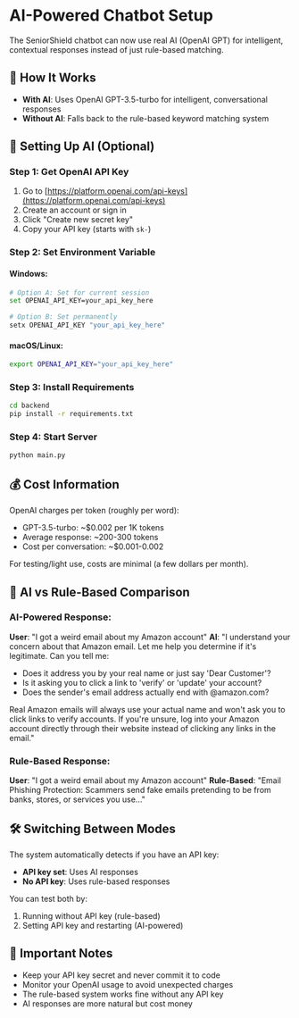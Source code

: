 # AI-Powered Chatbot Setup

The SeniorShield chatbot can now use real AI (OpenAI GPT) for intelligent, contextual responses instead of just rule-based matching.

## 🧠 How It Works

- **With AI**: Uses OpenAI GPT-3.5-turbo for intelligent, conversational responses
- **Without AI**: Falls back to the rule-based keyword matching system

## 🔑 Setting Up AI (Optional)

### Step 1: Get OpenAI API Key
1. Go to [https://platform.openai.com/api-keys](https://platform.openai.com/api-keys)
2. Create an account or sign in
3. Click "Create new secret key"
4. Copy your API key (starts with `sk-`)

### Step 2: Set Environment Variable

#### Windows:
```bash
# Option A: Set for current session
set OPENAI_API_KEY=your_api_key_here

# Option B: Set permanently
setx OPENAI_API_KEY "your_api_key_here"
```

#### macOS/Linux:
```bash
export OPENAI_API_KEY="your_api_key_here"
```

### Step 3: Install Requirements
```bash
cd backend
pip install -r requirements.txt
```

### Step 4: Start Server
```bash
python main.py
```

## 💰 Cost Information

OpenAI charges per token (roughly per word):
- GPT-3.5-turbo: ~$0.002 per 1K tokens
- Average response: ~200-300 tokens
- Cost per conversation: ~$0.001-0.002

For testing/light use, costs are minimal (a few dollars per month).

## 🔄 AI vs Rule-Based Comparison

### AI-Powered Response:
**User**: "I got a weird email about my Amazon account"
**AI**: "I understand your concern about that Amazon email. Let me help you determine if it's legitimate. Can you tell me:

- Does it address you by your real name or just say 'Dear Customer'?
- Is it asking you to click a link to 'verify' or 'update' your account?
- Does the sender's email address actually end with @amazon.com?

Real Amazon emails will always use your actual name and won't ask you to click links to verify accounts. If you're unsure, log into your Amazon account directly through their website instead of clicking any links in the email."

### Rule-Based Response:
**User**: "I got a weird email about my Amazon account"
**Rule-Based**: "Email Phishing Protection: Scammers send fake emails pretending to be from banks, stores, or services you use..."

## 🛠️ Switching Between Modes

The system automatically detects if you have an API key:
- **API key set**: Uses AI responses
- **No API key**: Uses rule-based responses

You can test both by:
1. Running without API key (rule-based)
2. Setting API key and restarting (AI-powered)

## 🚨 Important Notes

- Keep your API key secret and never commit it to code
- Monitor your OpenAI usage to avoid unexpected charges
- The rule-based system works fine without any API key
- AI responses are more natural but cost money